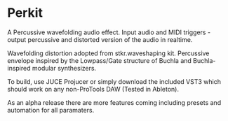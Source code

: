 # Perkit

A Percussive wavefolding audio effect.  Input audio and MIDI triggers - output percussive and distorted version of the audio in realtime.  

Wavefolding distortion adopted from stkr.waveshaping kit. Percussive envelope inspired by the Lowpass/Gate structure of Buchla and Buchla-inspired modular synthesizers.  

To build, use JUCE Projucer or simply download the included VST3 which should work on any non-ProTools DAW (Tested in Ableton).  

As an alpha release there are more features coming including presets and automation for all paramaters.  

